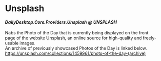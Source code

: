# Unsplash
#### *DailyDesktop.Core.Providers.Unsplash @ UNSPLASH*

Nabs the Photo of the Day that is currently being displayed on the front page of the website Unsplash, an online source for high-quality and freely-usable images.<br />
An archive of previously showcased Photos of the Day is linked below.<br />
https://unsplash.com/collections/1459961/photo-of-the-day-(archive)
